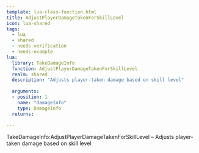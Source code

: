 ```yaml
---
template: lua-class-function.html
title: AdjustPlayerDamageTakenForSkillLevel
icon: lua-shared
tags:
  - lua
  - shared
  - needs-verification
  - needs-example
lua:
  library: TakeDamageInfo
  function: AdjustPlayerDamageTakenForSkillLevel
  realm: shared
  description: "Adjusts player-taken damage based on skill level"
  
  arguments:
  - position: 1
    name: "damageInfo"
    type: DamageInfo
  returns:
    
---
```


<div class="lua__search__keywords">
TakeDamageInfo:AdjustPlayerDamageTakenForSkillLevel &#x2013; Adjusts player-taken damage based on skill level
</div>
